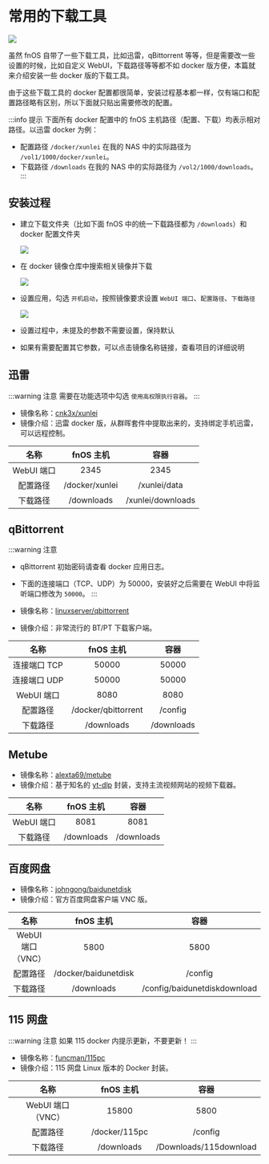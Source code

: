 # 常用的下载工具

![](https://img.slarker.me/wiki/d16588893b7a4c8e8e25ee3cf3a18970.webp)

虽然 fnOS 自带了一些下载工具，比如迅雷，qBittorrent 等等，但是需要改一些设置的时候，比如自定义 WebUI，下载路径等等都不如 docker 版方便，本篇就来介绍安装一些 docker 版的下载工具。

由于这些下载工具的 docker 配置都很简单，安装过程基本都一样，仅有端口和配置路径略有区别，所以下面就只贴出需要修改的配置。

:::info 提示
下面所有 docker 配置中的 fnOS 主机路径（配置、下载）均表示相对路径。以迅雷 docker 为例：
- 配置路径 `/docker/xunlei` 在我的 NAS 中的实际路径为 `/vol1/1000/docker/xunlei`。
- 下载路径 `/downloads` 在我的 NAS 中的实际路径为 `/vol2/1000/downloads`。
:::

## 安装过程

- 建立下载文件夹（比如下面 fnOS 中的统一下载路径都为 `/downloads`）和 docker 配置文件夹

    ![](https://img.slarker.me/wiki/cb3a4dafb21646dc8cced50a10dd23aa.webp)
    
- 在 docker 镜像仓库中搜索相关镜像并下载

    ![](https://img.slarker.me/wiki/3effeb8db6db42eab8d49cf231594b0e.webp)

- 设置应用，勾选 `开机启动`，按照镜像要求设置 `WebUI 端口`、`配置路径`、`下载路径`
  
    ![](https://img.slarker.me/wiki/f0335699bd8949f5a384422934c20ea4.webp)

- 设置过程中，未提及的参数不需要设置，保持默认
- 如果有需要配置其它参数，可以点击镜像名称链接，查看项目的详细说明

## 迅雷

:::warning 注意
需要在功能选项中勾选 `使用高权限执行容器`。
:::

- 镜像名称：[cnk3x/xunlei](https://hub.docker.com/r/cnk3x/xunlei)
- 镜像介绍：迅雷 docker 版，从群晖套件中提取出来的，支持绑定手机迅雷，可以远程控制。

| 名称        |     fnOS 主机      |  容器 |
| :-------------: | :-----------: | :----: |
| WebUI 端口      | 2345 | 2345 |
|  配置路径      |   /docker/xunlei   |  /xunlei/data |
|  下载路径 |   /downloads    |   /xunlei/downloads |

## qBittorrent

:::warning 注意
- qBittorrent 初始密码请查看 docker 应用日志。
- 下面的连接端口（TCP、UDP）为 50000，安装好之后需要在 WebUI 中将监听端口修改为 `50000`。
:::

- 镜像名称：[linuxserver/qbittorrent](https://hub.docker.com/r/linuxserver/qbittorrent)
- 镜像介绍：非常流行的 BT/PT 下载客户端。


| 名称        |     fnOS 主机      |  容器 |
| :-------------: | :-----------: | :----: |
| 连接端口 TCP      |  50000 | 50000 |
| 连接端口 UDP       | 50000 | 50000 |
| WebUI 端口       | 8080 | 8080 |
|  配置路径      |   /docker/qbittorrent   |  /config |
|  下载路径 |   /downloads    |   /downloads |

## Metube

- 镜像名称：[alexta69/metube](https://github.com/alexta69/metube)
- 镜像介绍：基于知名的 [yt-dlp](https://github.com/yt-dlp/yt-dlp) 封装，支持主流视频网站的视频下载器。

| 名称        |     fnOS 主机      |  容器 |
| :-------------: | :-----------: | :----: |
| WebUI 端口       | 8081 | 8081 |
|  下载路径 |   /downloads    |   /downloads |

## 百度网盘

- 镜像名称：[johngong/baidunetdisk](https://hub.docker.com/r/johngong/baidunetdisk)
- 镜像介绍：官方百度网盘客户端 VNC 版。

| 名称        |     fnOS 主机      |  容器 |
| :-------------: | :-----------: | :----: |
| WebUI 端口（VNC）       | 5800 | 5800 |
|  配置路径      |   /docker/baidunetdisk   |  /config |
|  下载路径 |   /downloads    |   /config/baidunetdiskdownload |

## 115 网盘

:::warning 注意
如果 115 docker 内提示更新，不要更新！
:::

- 镜像名称：[funcman/115pc](https://hub.docker.com/r/funcman/115pc/)
- 镜像介绍：115 网盘 Linux 版本的 Docker 封装。

| 名称        |     fnOS 主机      |  容器 |
| :-------------: | :-----------: | :----: |
| WebUI 端口（VNC）   | 15800 | 5800 |
|  配置路径      |   /docker/115pc   |  /config |
|  下载路径 |   /downloads    |   /Downloads/115download  |



